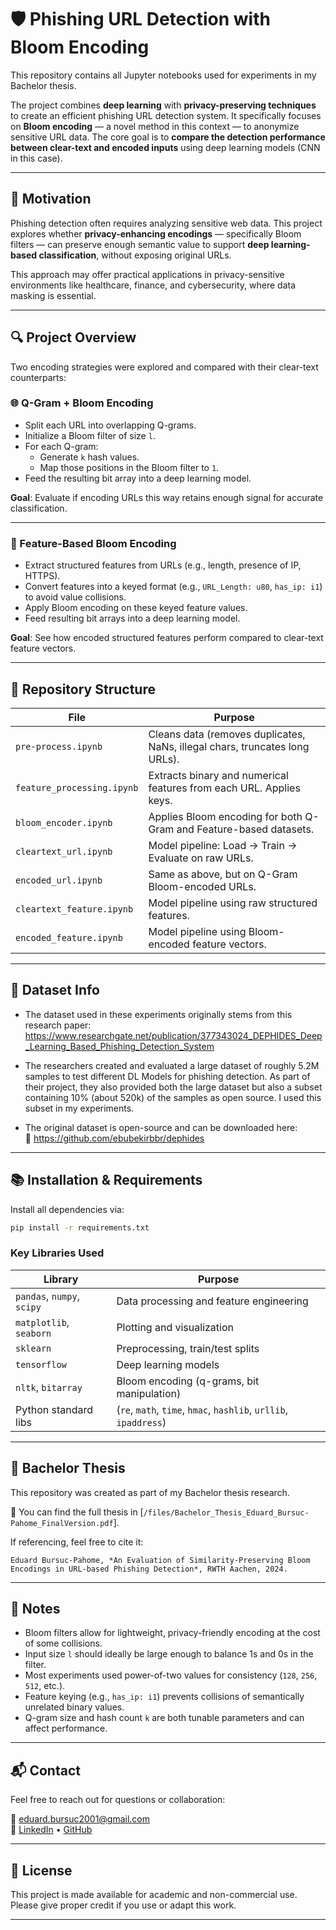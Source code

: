 # 🛡️ Phishing URL Detection with Bloom Encoding

This repository contains all Jupyter notebooks used for experiments in my Bachelor thesis.

The project combines **deep learning** with **privacy-preserving techniques** to create an efficient phishing URL detection system. It specifically focuses on **Bloom encoding** — a novel method in this context — to anonymize sensitive URL data. The core goal is to **compare the detection performance between clear-text and encoded inputs** using deep learning models (CNN in this case).

---

## 🧠 Motivation

Phishing detection often requires analyzing sensitive web data. This project explores whether **privacy-enhancing encodings** — specifically Bloom filters — can preserve enough semantic value to support **deep learning-based classification**, without exposing original URLs.

This approach may offer practical applications in privacy-sensitive environments like healthcare, finance, and cybersecurity, where data masking is essential.

---

## 🔍 Project Overview

Two encoding strategies were explored and compared with their clear-text counterparts:

### 🌐 Q-Gram + Bloom Encoding

- Split each URL into overlapping Q-grams.
- Initialize a Bloom filter of size `l`.
- For each Q-gram:
  - Generate `k` hash values.
  - Map those positions in the Bloom filter to `1`.
- Feed the resulting bit array into a deep learning model.

**Goal**: Evaluate if encoding URLs this way retains enough signal for accurate classification.

---

### 🧩 Feature-Based Bloom Encoding

- Extract structured features from URLs (e.g., length, presence of IP, HTTPS).
- Convert features into a keyed format (e.g., `URL_Length: u80`, `has_ip: i1`) to avoid value collisions.
- Apply Bloom encoding on these keyed feature values.
- Feed resulting bit arrays into a deep learning model.

**Goal**: See how encoded structured features perform compared to clear-text feature vectors.

---

## 📁 Repository Structure

| File | Purpose |
|------|---------|
| `pre-process.ipynb` | Cleans data (removes duplicates, NaNs, illegal chars, truncates long URLs). |
| `feature_processing.ipynb` | Extracts binary and numerical features from each URL. Applies keys. |
| `bloom_encoder.ipynb` | Applies Bloom encoding for both Q-Gram and Feature-based datasets. |
| `cleartext_url.ipynb` | Model pipeline: Load → Train → Evaluate on raw URLs. |
| `encoded_url.ipynb` | Same as above, but on Q-Gram Bloom-encoded URLs. |
| `cleartext_feature.ipynb` | Model pipeline using raw structured features. |
| `encoded_feature.ipynb` | Model pipeline using Bloom-encoded feature vectors. |

---

## 🧪 Dataset Info

- The dataset used in these experiments originally stems from this research paper: https://www.researchgate.net/publication/377343024_DEPHIDES_Deep_Learning_Based_Phishing_Detection_System
- The researchers created and evaluated a large dataset of roughly 5.2M samples to test different DL Models for phishing detection. As part of their project, they also provided both the large dataset but also a subset containing 10% (about 520k) of the samples as open source. I used this subset in my experiments.

- The original dataset is open-source and can be downloaded here:  
🔗 https://github.com/ebubekirbbr/dephides

---

## 📚 Installation & Requirements

Install all dependencies via:

```bash
pip install -r requirements.txt
```

### Key Libraries Used

| Library | Purpose |
|--------|---------|
| `pandas`, `numpy`, `scipy` | Data processing and feature engineering |
| `matplotlib`, `seaborn` | Plotting and visualization |
| `sklearn` | Preprocessing, train/test splits |
| `tensorflow` | Deep learning models |
| `nltk`, `bitarray` | Bloom encoding (q-grams, bit manipulation) |
| Python standard libs | (`re`, `math`, `time`, `hmac`, `hashlib`, `urllib`, `ipaddress`) |

---

## 📄 Bachelor Thesis

This repository was created as part of my Bachelor thesis research.

📄 You can find the full thesis in [`/files/Bachelor_Thesis_Eduard_Bursuc-Pahome_FinalVersion.pdf`].

If referencing, feel free to cite it:

```
Eduard Bursuc-Pahome, *An Evaluation of Similarity-Preserving Bloom Encodings in URL-based Phishing Detection*, RWTH Aachen, 2024.
```

---

## 📌 Notes

- Bloom filters allow for lightweight, privacy-friendly encoding at the cost of some collisions.
- Input size `l` should ideally be large enough to balance 1s and 0s in the filter.
- Most experiments used power-of-two values for consistency (`128`, `256`, `512`, etc.).
- Feature keying (e.g., `has_ip: i1`) prevents collisions of semantically unrelated binary values.
- Q-gram size and hash count `k` are both tunable parameters and can affect performance.

---

## 📬 Contact

Feel free to reach out for questions or collaboration:

📧 eduard.bursuc2001@gmail.com  
🔗 [LinkedIn](https://www.linkedin.com/in/eduard-bursuc-pahome-620682350/) • [GitHub](https://github.com/eduardbursuc)


---

## 📎 License

This project is made available for academic and non-commercial use.  
Please give proper credit if you use or adapt this work.

---
